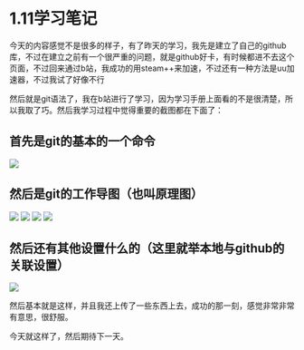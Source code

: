 # 1.11学习笔记

今天的内容感觉不是很多的样子，有了昨天的学习，我先是建立了自己的github库，不过在建立之前有一个很严重的问题，就是github好卡，有时候都进不去这个页面，不过回来通过b站，我成功的用steam++来加速，不过还有一种方法是uu加速器，不过我试了好像不行

然后就是git语法了，我在b站进行了学习，因为学习手册上面看的不是很清楚，所以我取了巧。然后我学习过程中觉得重要的截图都在下面了：

## 首先是git的基本的一个命令

![](https://gitee.com/eslinyi/picture/raw/master/img/11595069581580f34152989a43d70cf.png)

## 然后是git的工作导图（也叫原理图）

![](https://gitee.com/eslinyi/picture/raw/master/img/367534fc373bd773dfdacc83c30c5c9.png)
![](https://gitee.com/eslinyi/picture/raw/master/img/694519df1dbbe2fb9ccaf343467222d.png)
![](https://gitee.com/eslinyi/picture/raw/master/img/b14a25035c003d845c48b0012c2810a.png)
![](https://gitee.com/eslinyi/picture/raw/master/img/1f618540502fc5b6795b465f930c0e6.png)

## 然后还有其他设置什么的（这里就举本地与github的关联设置）

![](https://gitee.com/eslinyi/picture/raw/master/img/d0d7a502bf82f26782e158a2682c71c.png)

然后基本就是这样，并且我还上传了一些东西上去，成功的那一刻，感觉非常非常有意思，很舒服。

今天就这样了，然后期待下一天。